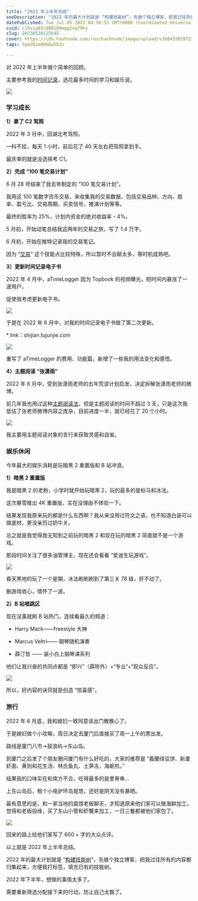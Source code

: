 ```yaml
---
title: "2022 年上半年总结"
seoDescription: "2022 年的最大计划就是 “构建技能树”，先做个独立博客，把我过往所有的内容都归集起来，方便我打标签，填充已有的技能树。"
datePublished: Tue Jul 05 2022 04:56:53 GMT+0000 (Coordinated Universal Time)
cuid: clhviq02c000109mgg2vq79hy
slug: 20230520125645
cover: https://cdn.hashnode.com/res/hashnode/image/upload/v1684558597230/fcbc8ae5-0b90-4e4f-8866-f8e1c034e76a.png
tags: 5pe26ze06k6w5b2v

---
```


对 2022 年上半年做个简单的回顾。

主要参考我的[时间记录](http://mp.weixin.qq.com/s?__biz=MzI3MzU5MDA1OQ==&mid=2247484615&idx=1&sn=ae0f6350d150da32913199859969a79b&chksm=eb21b683dc563f95794eee235d5e3e4cd671c118a81bb244bec4629805933c38c93d458ce250&scene=21#wechat_redirect)，选花最多时间的学习和娱乐说。

![](url)

### 学习成长

**1）拿了 C2 驾照**

2022 年 3 月中，回湖北考驾照。

一科不挂，每天 1 小时，前后花了 40 天左右把驾照拿到手。

最庆幸的就是没选择考 C1。

**2）完成 “100 笔交易计划”**

6 月 28 号结束了我去年制定的 “100 笔交易计划”。

我用这 100 笔数字货币交易，来收集我的交易数据，包括交易品种、方向、胜率、盈亏比、交易周期、买卖信号、推演计划等等。

最终的胜率为 25%，计划内资金的绝对收益率 - 4%。

5 月初，开始动笔总结我这两年的交易之旅，写了 1.4 万字。

6 月初，开始在推特记录我的交易笔记。

因为 “[交易](http://mp.weixin.qq.com/s?__biz=MzI3MzU5MDA1OQ==&mid=2247485979&idx=1&sn=e5cbe8295da671ab63c3a82ef88d8ab2&chksm=eb21b85fdc563149b10c30e019a73169258a808ed74dff1fb76147b11ee25ce38456a86fd25f&scene=21#wechat_redirect)” 这个技能点比较特殊，所以暂时不会聊太多，等时机成熟吧。

**3）更新时间记录电子书**

2022 年 4 月中，aTimeLogger 因为 Topbook 的视频曝光，短时间内暴涨了一波用户。

促使我考虑更新电子书。

![](url)

于是在 2022 年 6 月中，对我的时间记录电子书做了第二次更新。

\* link：shijian.tujunjie.com

![](url)

重写了 aTimeLogger 的费用、功能篇，新增了一些我的用法变化和感悟。

**4）主题阅读 “张潇雨”**

2022 年 6 月中，受到张潇雨老师的五年荒谬计划启发，决定拆解张潇雨老师的微博。

前几年我也用过这种[主题阅读法](http://mp.weixin.qq.com/s?__biz=MzI3MzU5MDA1OQ==&mid=2247485421&idx=1&sn=6f3c507fe7a2d4ceaa6cfc212ecad792&chksm=eb21b5a9dc563cbf5ac41c74d75f2e23a17afce7b66312d9bff16c671f57f7ff36127efed46f&scene=21#wechat_redirect)，但是主题阅读的时间不超过 3 天，只是这次我低估了张老师微博内容之庞杂，目前进度一半，就已经花了 20 个小时。

![](url)

我主要用主题阅读对象的言行来获取灵感和自省。

### 娱乐休闲

今年最大的娱乐消耗是玩暗黑 2 重置版和 B 站冲浪。

**1）暗黑 2 重置版**

我是暗黑 2 的老粉，小学时就开始玩暗黑 2，玩的最多的是标马和冰法。

这次暴雪推出 4K 重置版，实在没理由不体验一下。

结果发现我原来玩的都是什么东西啊？我从来没用过符文之语，也不知道白装可以做底材，更没亲历过奶牛关。

总之就是我觉得我无知到之前玩的暗黑 2 和现在玩的暗黑 2 简直就不是一个游戏。

那段时间关注了很多油管博主，现在还会看看 “爱迪生玩游戏”。

![](url)

昏天黑地的玩了一个星期，冰法刷刷刷到了第三关 78 级，肝不动了。

删游戏收心，情怀了一波。

**2）B 站唱跳区**

现在没事就刷 B 站热门，连续看最久的频道：

* Harry Mack——freestyle 大神
    
* Marcus Veltri—— 钢琴随机演奏
    
* 薛汀哲 —— 装小白上钢琴课系列
    

他们让我兴奋的共同点都是 “即兴”（薛除外）+“专业”+“观众反应”。

![](url)

所以，好内容的诀窍就是创造 “惊喜感”。

### 旅行

2022 年 6 月底，我和媳妇一致同意该出门散散心了。

于是媳妇做个小攻略，周日决定去厦门后直接买了周一上午的票出发。

路线是厦门八市→鼓浪屿→东山岛。

到厦门之后发了个朋友圈问厦门有什么好吃的，大家的推荐是 “義蘭绿豆饼、新厦虾面、黄则和花生汤、林氏鱼丸、土笋冻，海蛎煎。”

结果我的口味实在和南方不合，吃得最多的是里脊串...

上东山岛后，租个小电驴环岛晃悠，还好是阴天没有暴晒。

最有意思的是，和一家当地的面馆老板聊天，才知道原来他们家可以做海鲜加工，觉得和老板投缘，买了东山小管和虾蟹来加工，一日三餐都被他们家包了。

![](url)

回来的路上给他们家写了 600 + 字的大众点评。

以上就是 2022 年上半年总结。

2022 年的最大计划就是 “[构建技能树](http://mp.weixin.qq.com/s?__biz=MzI3MzU5MDA1OQ==&mid=2247485441&idx=1&sn=ad697400bb92974865715c820d8965a3&chksm=eb21ba45dc563353c9f84d657424dc6fb6d7f5610e63b62b79408dfa2654f7f789f483f35c09&scene=21#wechat_redirect)”，先做个独立博客，把我过往所有的内容都归集起来，方便我打标签，填充已有的技能树。

2022 年下半年，想做的事情太多了。

需要重新筛选分配接下来的行动，防止自己太飘了。